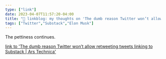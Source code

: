 ```yaml
---
type: ["link"]
date: 2023-04-07T11:57:20-04:00
title: "🔗 linkblog: my thoughts on 'The dumb reason Twitter won’t allow retweeting tweets linking to Substack | Ars Technica'"
tags: ["Twitter","Substack","Elon Musk"]
---
```

The pettiness continues.  
 

[link to 'The dumb reason Twitter won’t allow retweeting tweets linking to Substack | Ars Technica'](https://arstechnica.com/tech-policy/2023/04/the-dumb-reason-twitter-wont-allow-retweeting-tweets-linking-to-substack/)
